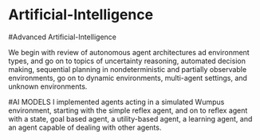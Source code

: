 # Artificial-Intelligence


#Advanced Artificial-Intelligence

We begin with review of autonomous agent architectures ad environment types, and go on to topics
of uncertainty reasoning, automated decision making, sequential planning in nondeterministic and
partially observable environments, go on to dynamic environments, multi-agent settings, and unknown
environments.

#AI MODELS
I implemented agents acting in a simulated Wumpus environment, starting with the simple
reflex agent, and on to reflex agent with a state, goal based agent, a utility-based agent, a learning
agent, and an agent capable of dealing with other agents.
